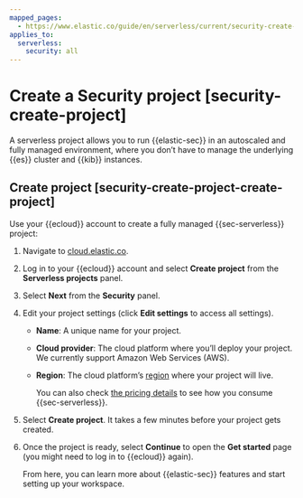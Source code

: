 ```yaml
---
mapped_pages:
  - https://www.elastic.co/guide/en/serverless/current/security-create-project.html
applies_to:
  serverless:
    security: all
---
```


# Create a Security project [security-create-project]

A serverless project allows you to run {{elastic-sec}} in an autoscaled and fully managed environment, where you don’t have to manage the underlying {{es}} cluster and {{kib}} instances.


## Create project [security-create-project-create-project]

Use your {{ecloud}} account to create a fully managed {{sec-serverless}} project:

1. Navigate to [cloud.elastic.co](https://cloud.elastic.co/).
2. Log in to your {{ecloud}} account and select **Create project** from the **Serverless projects** panel.
3. Select **Next** from the **Security** panel.
4. Edit your project settings (click **Edit settings** to access all settings).

    * **Name**: A unique name for your project.
    * **Cloud provider**: The cloud platform where you’ll deploy your project. We currently support Amazon Web Services (AWS).
    * **Region**: The cloud platform’s [region](../../../deploy-manage/deploy/elastic-cloud/regions.md) where your project will live.

        You can also check [the pricing details](https://www.elastic.co/pricing/serverless-security) to see how you consume {{sec-serverless}}.

5. Select **Create project**. It takes a few minutes before your project gets created.
6. Once the project is ready, select **Continue** to open the **Get started** page (you might need to log in to {{ecloud}} again).

    From here, you can learn more about {{elastic-sec}} features and start setting up your workspace.
